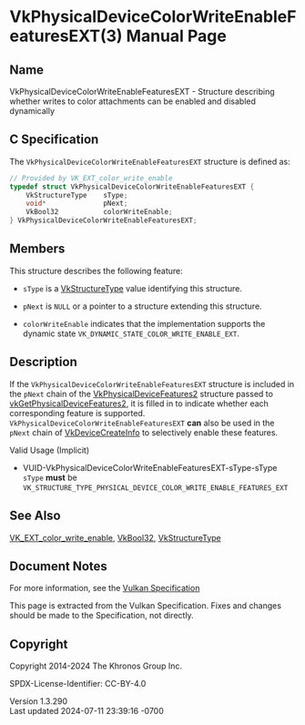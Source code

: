 # VkPhysicalDeviceColorWriteEnableFeaturesEXT(3) Manual Page

## Name

VkPhysicalDeviceColorWriteEnableFeaturesEXT - Structure describing
whether writes to color attachments can be enabled and disabled
dynamically



## <a href="#_c_specification" class="anchor"></a>C Specification

The `VkPhysicalDeviceColorWriteEnableFeaturesEXT` structure is defined
as:

``` c
// Provided by VK_EXT_color_write_enable
typedef struct VkPhysicalDeviceColorWriteEnableFeaturesEXT {
    VkStructureType    sType;
    void*              pNext;
    VkBool32           colorWriteEnable;
} VkPhysicalDeviceColorWriteEnableFeaturesEXT;
```

## <a href="#_members" class="anchor"></a>Members

This structure describes the following feature:

- `sType` is a [VkStructureType](https://registry.khronos.org/vulkan/specs/1.3-extensions/man/html/VkStructureType.html) value identifying
  this structure.

- `pNext` is `NULL` or a pointer to a structure extending this
  structure.

- <span id="features-colorWriteEnable"></span> `colorWriteEnable`
  indicates that the implementation supports the dynamic state
  `VK_DYNAMIC_STATE_COLOR_WRITE_ENABLE_EXT`.

## <a href="#_description" class="anchor"></a>Description

If the `VkPhysicalDeviceColorWriteEnableFeaturesEXT` structure is
included in the `pNext` chain of the
[VkPhysicalDeviceFeatures2](https://registry.khronos.org/vulkan/specs/1.3-extensions/man/html/VkPhysicalDeviceFeatures2.html) structure
passed to
[vkGetPhysicalDeviceFeatures2](https://registry.khronos.org/vulkan/specs/1.3-extensions/man/html/vkGetPhysicalDeviceFeatures2.html), it is
filled in to indicate whether each corresponding feature is supported.
`VkPhysicalDeviceColorWriteEnableFeaturesEXT` **can** also be used in
the `pNext` chain of [VkDeviceCreateInfo](https://registry.khronos.org/vulkan/specs/1.3-extensions/man/html/VkDeviceCreateInfo.html) to
selectively enable these features.

Valid Usage (Implicit)

- <a href="#VUID-VkPhysicalDeviceColorWriteEnableFeaturesEXT-sType-sType"
  id="VUID-VkPhysicalDeviceColorWriteEnableFeaturesEXT-sType-sType"></a>
  VUID-VkPhysicalDeviceColorWriteEnableFeaturesEXT-sType-sType  
  `sType` **must** be
  `VK_STRUCTURE_TYPE_PHYSICAL_DEVICE_COLOR_WRITE_ENABLE_FEATURES_EXT`

## <a href="#_see_also" class="anchor"></a>See Also

[VK_EXT_color_write_enable](https://registry.khronos.org/vulkan/specs/1.3-extensions/man/html/VK_EXT_color_write_enable.html),
[VkBool32](https://registry.khronos.org/vulkan/specs/1.3-extensions/man/html/VkBool32.html), [VkStructureType](https://registry.khronos.org/vulkan/specs/1.3-extensions/man/html/VkStructureType.html)

## <a href="#_document_notes" class="anchor"></a>Document Notes

For more information, see the <a
href="https://registry.khronos.org/vulkan/specs/1.3-extensions/html/vkspec.html#VkPhysicalDeviceColorWriteEnableFeaturesEXT"
target="_blank" rel="noopener">Vulkan Specification</a>

This page is extracted from the Vulkan Specification. Fixes and changes
should be made to the Specification, not directly.

## <a href="#_copyright" class="anchor"></a>Copyright

Copyright 2014-2024 The Khronos Group Inc.

SPDX-License-Identifier: CC-BY-4.0

Version 1.3.290  
Last updated 2024-07-11 23:39:16 -0700
